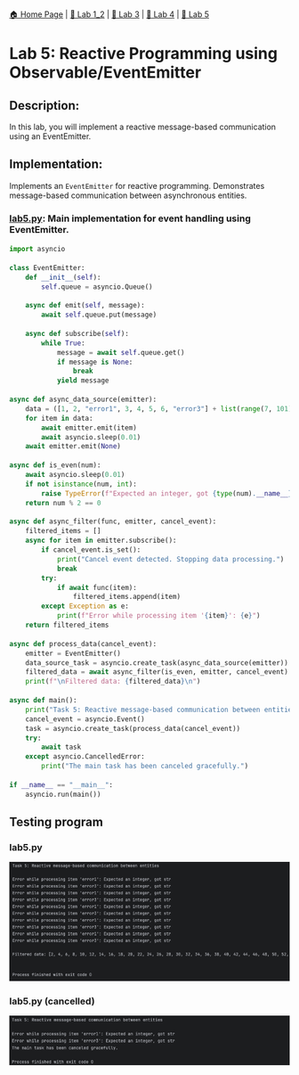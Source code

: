 [🏠 Home Page](../) | [📝 Lab 1_2](../lab1_2/) | [📝 Lab 3](../lab3/) | [📝 Lab 4](../lab4/) | [📝 Lab 5](../lab5/)

# Lab 5: Reactive Programming using Observable/EventEmitter
## Description: 
In this lab, you will implement a reactive message-based communication using an EventEmitter.
## Implementation:
Implements an `EventEmitter` for reactive programming. 
Demonstrates message-based communication between asynchronous entities.
### [lab5.py](./lab5.py): Main implementation for event handling using EventEmitter.

```python
import asyncio

class EventEmitter:
    def __init__(self):
        self.queue = asyncio.Queue()

    async def emit(self, message):
        await self.queue.put(message)

    async def subscribe(self):
        while True:
            message = await self.queue.get()
            if message is None:
                break
            yield message

async def async_data_source(emitter):
    data = ([1, 2, "error1", 3, 4, 5, 6, "error3"] + list(range(7, 101))) * 5
    for item in data:
        await emitter.emit(item)
        await asyncio.sleep(0.01)
    await emitter.emit(None)

async def is_even(num):
    await asyncio.sleep(0.01)
    if not isinstance(num, int):
        raise TypeError(f"Expected an integer, got {type(num).__name__}")
    return num % 2 == 0

async def async_filter(func, emitter, cancel_event):
    filtered_items = []
    async for item in emitter.subscribe():
        if cancel_event.is_set():
            print("Cancel event detected. Stopping data processing.")
            break
        try:
            if await func(item):
                filtered_items.append(item)
        except Exception as e:
            print(f"Error while processing item '{item}': {e}")
    return filtered_items

async def process_data(cancel_event):
    emitter = EventEmitter()
    data_source_task = asyncio.create_task(async_data_source(emitter))
    filtered_data = await async_filter(is_even, emitter, cancel_event)
    print(f"\nFiltered data: {filtered_data}\n")

async def main():
    print("Task 5: Reactive message-based communication between entities\n")
    cancel_event = asyncio.Event()
    task = asyncio.create_task(process_data(cancel_event))
    try:
        await task
    except asyncio.CancelledError:
        print("The main task has been canceled gracefully.")

if __name__ == "__main__":
    asyncio.run(main())
```

## Testing program

### lab5.py
<img src="./media/1.png">

### lab5.py (cancelled)
<img src="./media/2.png">
